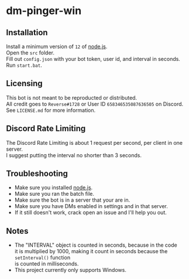 # dm-pinger-win
## Installation
Install a minimum version of `12` of [node.js](https://nodejs.org/en/download/).\
Open the `src` folder.\
Fill out `config.json` with your bot token, user id, and interval in seconds.\
Run `start.bat`.
## Licensing
This bot is not meant to be reproducted or distributed.\
All credit goes to `Reverse#1728` or User ID `658346535087636505` on Discord.\
See `LICENSE.md` for more information.
## Discord Rate Limiting
The Discord Rate Limiting is about 1 request per second, per client in one server.\
I suggest putting the interval no shorter than 3 seconds.
## Troubleshooting
- Make sure you installed [node.js](https://nodejs.org/en/download/).
- Make sure you ran the batch file.
- Make sure the bot is in a server that your are in.
- Make sure you have DMs enabled in settings and in that server.
- If it still doesn't work, crack open an issue and I'll help you out.
## Notes
- The "INTERVAL" object is counted in seconds, because in the code\
it is multiplied by 1000, making it count in seconds because the `setInterval()` function\
is counted in milliseconds.
- This project currently only supports Windows.
